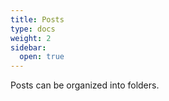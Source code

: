 ```yaml
---
title: Posts
type: docs
weight: 2
sidebar:
  open: true
---
```


Posts can be organized into folders.
